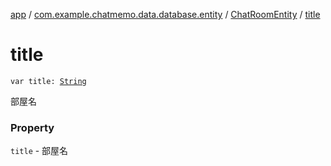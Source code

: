 [app](../../index.md) / [com.example.chatmemo.data.database.entity](../index.md) / [ChatRoomEntity](index.md) / [title](./title.md)

# title

`var title: `[`String`](https://kotlinlang.org/api/latest/jvm/stdlib/kotlin/-string/index.html)

部屋名

### Property

`title` - 部屋名